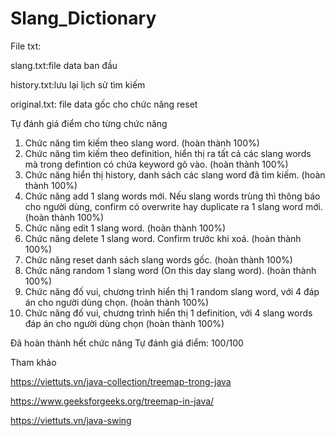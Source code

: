 # Slang_Dictionary

File txt:

slang.txt:file data ban đầu

history.txt:lưu lại lịch sử tìm kiếm

original.txt: file data gốc cho chức năng reset

Tự đánh giá điểm cho từng chức năng
1. Chức năng tìm kiếm theo slang word. (hoàn thành 100%)
2. Chức năng tìm kiếm theo definition, hiển thị ra tất cả các slang words mà trong defintion có chứa keyword gõ vào. (hoàn thành 100%)
3. Chức năng hiển thị history, danh sách các slang word đã tìm kiếm. (hoàn thành 100%)
4. Chức năng add 1 slang words mới. Nếu slang words trùng thì thông báo cho người dùng, confirm có overwrite hay duplicate ra 1 slang word mới. (hoàn thành 100%)
5. Chức năng edit 1 slang word. (hoàn thành 100%)
6. Chức năng delete 1 slang word. Confirm trước khi xoá. (hoàn thành 100%)
7. Chức năng reset danh sách slang words gốc. (hoàn thành 100%)
8. Chức năng random 1 slang word (On this day slang word). (hoàn thành 100%)
9. Chức năng đố vui, chương trình hiển thị 1 random slang word, với 4 đáp án cho người dùng chọn. (hoàn thành 100%)
10. Chức năng đố vui, chương trình hiển thị 1 definition, với 4 slang words đáp án cho người dùng chọn (hoàn thành 100%)

Đã hoàn thành hết chức năng
Tự đánh giá điểm: 100/100

Tham khảo

https://viettuts.vn/java-collection/treemap-trong-java

https://www.geeksforgeeks.org/treemap-in-java/

https://viettuts.vn/java-swing
